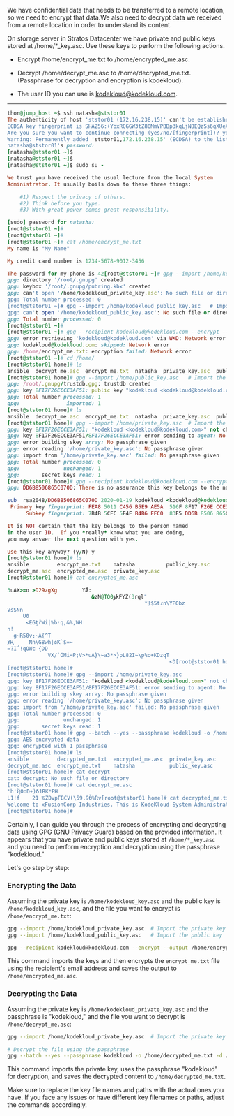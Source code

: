 We have confidential data that needs to be transferred to a remote location, so we need to encrypt that data.We also need to decrypt data we received from a remote location in order to understand its content.



On storage server in Stratos Datacenter we have private and public keys stored at /home/*_key.asc. Use these keys to perform the following actions.


- Encrypt /home/encrypt_me.txt to /home/encrypted_me.asc.


- Decrypt /home/decrypt_me.asc to /home/decrypted_me.txt. (Passphrase for decryption and encryption is kodekloud).


- The user ID you can use is kodekloud@kodekloud.com.

- ------------
```ruby
thor@jump_host ~$ ssh natasha@ststor01
The authenticity of host 'ststor01 (172.16.238.15)' can't be established.
ECDSA key fingerprint is SHA256:+YoxRCGGW3tZ80MmVPBBp3kqLjN8EQzSs6qXUeXKN6A.
Are you sure you want to continue connecting (yes/no/[fingerprint])? yes
Warning: Permanently added 'ststor01,172.16.238.15' (ECDSA) to the list of known hosts.
natasha@ststor01's password: 
[natasha@ststor01 ~]$ 
[natasha@ststor01 ~]$ 
[natasha@ststor01 ~]$ sudo su -

We trust you have received the usual lecture from the local System
Administrator. It usually boils down to these three things:

    #1) Respect the privacy of others.
    #2) Think before you type.
    #3) With great power comes great responsibility.

[sudo] password for natasha: 
[root@ststor01 ~]# 
[root@ststor01 ~]# 
[root@ststor01 ~]# cat /home/encrypt_me.txt
My name is "My Name"

My credit card number is 1234-5678-9012-3456

The password for my phone is 42[root@ststor01 ~]# gpg --import /home/kodekloud_private_key.asc  # Import the private key
gpg: directory '/root/.gnupg' created
gpg: keybox '/root/.gnupg/pubring.kbx' created
gpg: can't open '/home/kodekloud_private_key.asc': No such file or directory
gpg: Total number processed: 0
[root@ststor01 ~]# gpg --import /home/kodekloud_public_key.asc   # Import the public key
gpg: can't open '/home/kodekloud_public_key.asc': No such file or directory
gpg: Total number processed: 0
[root@ststor01 ~]# 
[root@ststor01 ~]# gpg --recipient kodekloud@kodekloud.com --encrypt --output /home/encrypted_me.asc /home/encrypt_me.txt
gpg: error retrieving 'kodekloud@kodekloud.com' via WKD: Network error
gpg: kodekloud@kodekloud.com: skipped: Network error
gpg: /home/encrypt_me.txt: encryption failed: Network error
[root@ststor01 ~]# cd /home/
[root@ststor01 home]# ls
ansible  decrypt_me.asc  encrypt_me.txt  natasha  private_key.asc  public_key.asc
[root@ststor01 home]# gpg --import /home/public_key.asc   # Import the public key
gpg: /root/.gnupg/trustdb.gpg: trustdb created
gpg: key 8F17F26ECCE3AF51: public key "kodekloud <kodekloud@kodekloud.com>" imported
gpg: Total number processed: 1
gpg:               imported: 1
[root@ststor01 home]# ls
ansible  decrypt_me.asc  encrypt_me.txt  natasha  private_key.asc  public_key.asc
[root@ststor01 home]# gpg --import /home/private_key.asc  # Import the private key
gpg: key 8F17F26ECCE3AF51: "kodekloud <kodekloud@kodekloud.com>" not changed
gpg: key 8F17F26ECCE3AF51/8F17F26ECCE3AF51: error sending to agent: No passphrase given
gpg: error building skey array: No passphrase given
gpg: error reading '/home/private_key.asc': No passphrase given
gpg: import from '/home/private_key.asc' failed: No passphrase given
gpg: Total number processed: 0
gpg:              unchanged: 1
gpg:       secret keys read: 1
[root@ststor01 home]# gpg --recipient kodekloud@kodekloud.com --encrypt --output /home/encrypted_me.asc /home/encrypt_me.txt
gpg: DD6B8506865C070D: There is no assurance this key belongs to the named user

sub  rsa2048/DD6B8506865C070D 2020-01-19 kodekloud <kodekloud@kodekloud.com>
 Primary key fingerprint: FEA8 5011 C456 B5E9 AE5A  516F 8F17 F26E CCE3 AF51
      Subkey fingerprint: 7B4B 5CFC 5E4F B4B6 EEC0  83E5 DD6B 8506 865C 070D

It is NOT certain that the key belongs to the person named
in the user ID.  If you *really* know what you are doing,
you may answer the next question with yes.

Use this key anyway? (y/N) y
[root@ststor01 home]# ls
ansible         encrypt_me.txt    natasha          public_key.asc
decrypt_me.asc  encrypted_me.asc  private_key.asc
[root@ststor01 home]# cat encrypted_me.asc 

3uAX>=o >D29zgXg        YǢ:
                           &zN@TO0ۇkFYZ(3rql"
                                            *]$5tɾn\YP0bz
VsSNn
     U0
      <EGțřWi|%b˓q,&%,WH
n!
  g~R50v;~A{^T
֛ҮҢ     Nn\G8wh|ɷK`$=~
=?I΅!qOWc {DD
             VX/`ÖMi=P;V>*uA}\~a3*>}pL82I~\p%o+KDzqT
                                                    <D[root@ststor01 home]# 
[root@ststor01 home]# 
[root@ststor01 home]# gpg --import /home/private_key.asc
gpg: key 8F17F26ECCE3AF51: "kodekloud <kodekloud@kodekloud.com>" not changed
gpg: key 8F17F26ECCE3AF51/8F17F26ECCE3AF51: error sending to agent: No passphrase given
gpg: error building skey array: No passphrase given
gpg: error reading '/home/private_key.asc': No passphrase given
gpg: import from '/home/private_key.asc' failed: No passphrase given
gpg: Total number processed: 0
gpg:              unchanged: 1
gpg:       secret keys read: 1
[root@ststor01 home]# gpg --batch --yes --passphrase kodekloud -o /home/decrypted_me.txt -d /home/decrypt_me.asc
gpg: AES encrypted data
gpg: encrypted with 1 passphrase
[root@ststor01 home]# ls
ansible         decrypted_me.txt  encrypted_me.asc  private_key.asc
decrypt_me.asc  encrypt_me.txt    natasha           public_key.asc
[root@ststor01 home]# cat decrypt
cat: decrypt: No such file or directory
[root@ststor01 home]# cat decrypt_me.asc 
'h'ҊOoD+)δ1RK*PH
L1!f    21 ԎZDvpFBCV(\59.9Ӫ%Rv[root@ststor01 home]# cat decrypted_me.txt 
Welcome to xFusionCorp Industries. This is KodeKloud System Administration Lab 
[root@ststor01 home]# 
```


Certainly, I can guide you through the process of encrypting and decrypting data using GPG (GNU Privacy Guard) based on the provided information. It appears that you have private and public keys stored at `/home/*_key.asc` and you need to perform encryption and decryption using the passphrase "kodekloud."

Let's go step by step:

### Encrypting the Data

Assuming the private key is `/home/kodekloud_key.asc` and the public key is `/home/kodekloud_key.asc`, and the file you want to encrypt is `/home/encrypt_me.txt`:

```bash
gpg --import /home/kodekloud_private_key.asc  # Import the private key
gpg --import /home/kodekloud_public_key.asc   # Import the public key

gpg --recipient kodekloud@kodekloud.com --encrypt --output /home/encrypted_me.asc /home/encrypt_me.txt
```

This command imports the keys and then encrypts the `encrypt_me.txt` file using the recipient's email address and saves the output to `/home/encrypted_me.asc`.

### Decrypting the Data

Assuming the private key is `/home/kodekloud_private_key.asc` and the passphrase is "kodekloud," and the file you want to decrypt is `/home/decrypt_me.asc`:

```bash
gpg --import /home/kodekloud_private_key.asc  # Import the private key

# Decrypt the file using the passphrase
gpg --batch --yes --passphrase kodekloud -o /home/decrypted_me.txt -d /home/decrypt_me.asc
```

This command imports the private key, uses the passphrase "kodekloud" for decryption, and saves the decrypted content to `/home/decrypted_me.txt`.

Make sure to replace the key file names and paths with the actual ones you have. If you face any issues or have different key filenames or paths, adjust the commands accordingly.


